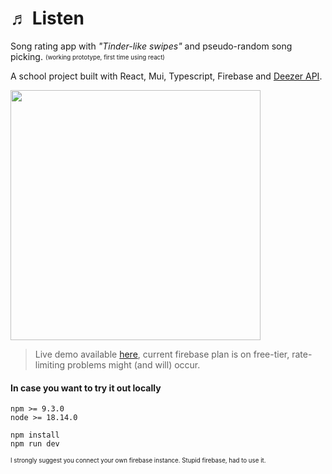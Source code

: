 # ♬ Listen 

Song rating app with _"Tinder-like swipes"_ and pseudo-random song picking. <sub><sup>(working prototype, first time using react)</sub></sup>

A school project built with React, Mui, Typescript, Firebase and [Deezer API](https://developers.deezer.com/api).

<img src="https://github.com/machacekmartin/listen/assets/33912290/8c191360-d487-4a6b-be9e-eddd8976fc70" width="400">

> Live demo available [here](https://listen-pearl.vercel.app/), current firebase plan is on free-tier, rate-limiting problems might (and will) occur.

#### In case you want to try it out locally
```shell
npm >= 9.3.0
node >= 18.14.0
```
```shell
npm install
npm run dev
```

<sub><sup>I strongly suggest you connect your own firebase instance. Stupid firebase, had to use it.</sub></sup>
